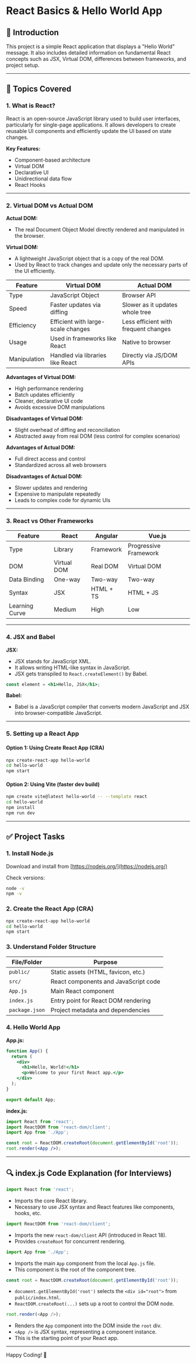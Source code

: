 # React Basics & Hello World App

## 📘 Introduction

This project is a simple React application that displays a "Hello World" message. It also includes detailed information on fundamental React concepts such as JSX, Virtual DOM, differences between frameworks, and project setup.

---

## 📌 Topics Covered

### 1. What is React?

React is an open-source JavaScript library used to build user interfaces, particularly for single-page applications. It allows developers to create reusable UI components and efficiently update the UI based on state changes.

**Key Features:**

* Component-based architecture
* Virtual DOM
* Declarative UI
* Unidirectional data flow
* React Hooks

---

### 2. Virtual DOM vs Actual DOM

**Actual DOM:**

* The real Document Object Model directly rendered and manipulated in the browser.

**Virtual DOM:**

* A lightweight JavaScript object that is a copy of the real DOM.
* Used by React to track changes and update only the necessary parts of the UI efficiently.

| Feature      | Virtual DOM                        | Actual DOM                           |
| ------------ | ---------------------------------- | ------------------------------------ |
| Type         | JavaScript Object                  | Browser API                          |
| Speed        | Faster updates via diffing         | Slower as it updates whole tree      |
| Efficiency   | Efficient with large-scale changes | Less efficient with frequent changes |
| Usage        | Used in frameworks like React      | Native to browser                    |
| Manipulation | Handled via libraries like React   | Directly via JS/DOM APIs             |

**Advantages of Virtual DOM:**

* High performance rendering
* Batch updates efficiently
* Cleaner, declarative UI code
* Avoids excessive DOM manipulations

**Disadvantages of Virtual DOM:**

* Slight overhead of diffing and reconciliation
* Abstracted away from real DOM (less control for complex scenarios)

**Advantages of Actual DOM:**

* Full direct access and control
* Standardized across all web browsers

**Disadvantages of Actual DOM:**

* Slower updates and rendering
* Expensive to manipulate repeatedly
* Leads to complex code for dynamic UIs

---

### 3. React vs Other Frameworks

| Feature        | React       | Angular   | Vue.js                |
| -------------- | ----------- | --------- | --------------------- |
| Type           | Library     | Framework | Progressive Framework |
| DOM            | Virtual DOM | Real DOM  | Virtual DOM           |
| Data Binding   | One-way     | Two-way   | Two-way               |
| Syntax         | JSX         | HTML + TS | HTML + JS             |
| Learning Curve | Medium      | High      | Low                   |

---

### 4. JSX and Babel

**JSX:**

* JSX stands for JavaScript XML.
* It allows writing HTML-like syntax in JavaScript.
* JSX gets transpiled to `React.createElement()` by Babel.

```jsx
const element = <h1>Hello, JSX</h1>;
```

**Babel:**

* Babel is a JavaScript compiler that converts modern JavaScript and JSX into browser-compatible JavaScript.

---

### 5. Setting up a React App

#### Option 1: Using Create React App (CRA)

```bash
npx create-react-app hello-world
cd hello-world
npm start
```

#### Option 2: Using Vite (faster dev build)

```bash
npm create vite@latest hello-world -- --template react
cd hello-world
npm install
npm run dev
```

---

## ✅ Project Tasks

### 1. Install Node.js

Download and install from [https://nodejs.org/](https://nodejs.org/)

Check versions:

```bash
node -v
npm -v
```

### 2. Create the React App (CRA)

```bash
npx create-react-app hello-world
cd hello-world
npm start
```

### 3. Understand Folder Structure

| File/Folder    | Purpose                              |
| -------------- | ------------------------------------ |
| `public/`      | Static assets (HTML, favicon, etc.)  |
| `src/`         | React components and JavaScript code |
| `App.js`       | Main React component                 |
| `index.js`     | Entry point for React DOM rendering  |
| `package.json` | Project metadata and dependencies    |

### 4. Hello World App

**App.js:**

```jsx
function App() {
  return (
    <div>
      <h1>Hello, World!</h1>
      <p>Welcome to your first React app.</p>
    </div>
  );
}

export default App;
```

**index.js:**

```jsx
import React from 'react';
import ReactDOM from 'react-dom/client';
import App from './App';

const root = ReactDOM.createRoot(document.getElementById('root'));
root.render(<App />);
```

---

## 🔍 index.js Code Explanation (for Interviews)

```js
import React from 'react';
```

* Imports the core React library.
* Necessary to use JSX syntax and React features like components, hooks, etc.

```js
import ReactDOM from 'react-dom/client';
```

* Imports the new `react-dom/client` API (introduced in React 18).
* Provides `createRoot` for concurrent rendering.

```js
import App from './App';
```

* Imports the main `App` component from the local `App.js` file.
* This component is the root of the component tree.

```js
const root = ReactDOM.createRoot(document.getElementById('root'));
```

* `document.getElementById('root')` selects the `<div id="root">` from `public/index.html`.
* `ReactDOM.createRoot(...)` sets up a root to control the DOM node.

```js
root.render(<App />);
```

* Renders the `App` component into the DOM inside the `root` div.
* `<App />` is JSX syntax, representing a component instance.
* This is the starting point of your React app.

---

Happy Coding! 🎉
